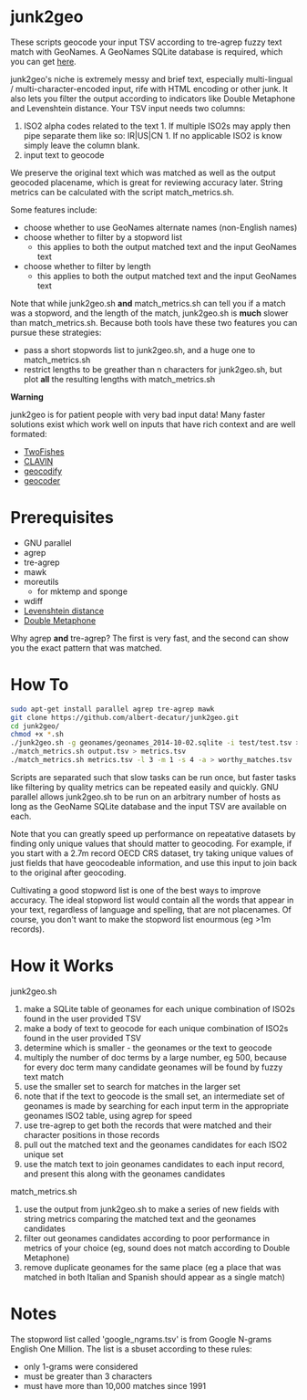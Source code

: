 junk2geo
========

These scripts geocode your input TSV according to tre-agrep fuzzy text match with GeoNames.
A GeoNames SQLite database is required, which you can get [here](https://github.com/albert-decatur/geonames2sqlite.git).

junk2geo's niche is extremely messy and brief text, especially multi-lingual / multi-character-encoded input, rife with HTML encoding or other junk.
It also lets you filter the output according to indicators like Double Metaphone and Levenshtein distance.
Your TSV input needs two columns: 

  1. ISO2 alpha codes related to the text
    1. If multiple ISO2s may apply then pipe separate them like so: IR|US|CN
    1. If no applicable ISO2 is know simply leave the column blank.
  2. input text to geocode

We preserve the original text which was matched as well as the output geocoded placename, which is great for reviewing accuracy later.
String metrics can be calculated with the script match_metrics.sh.

Some features include:

* choose whether to use GeoNames alternate names (non-English names)
* choose whether to filter by a stopword list
  * this applies to both the output matched text and the input GeoNames text
* choose whether to filter by length
  * this applies to both the output matched text and the input GeoNames text

Note that while junk2geo.sh **and** match_metrics.sh can tell you if a match was a stopword, 
and the length of the match, junk2geo.sh is **much** slower than match_metrics.sh.
Because both tools have these two features you can pursue these strategies:

* pass a short stopwords list to junk2geo.sh, and a huge one to match_metrics.sh
* restrict lengths to be greather than n characters for junk2geo.sh, but plot **all** the resulting lengths with match_metrics.sh

**Warning**

junk2geo is for patient people with very bad input data!
Many faster solutions exist which work well on inputs that have rich context and are well formated:

* [TwoFishes](https://github.com/foursquare/twofishes)
* [CLAVIN](https://github.com/Berico-Technologies/CLAVIN)
* [geocodify](https://github.com/tmcw/geocodify)
* [geocoder](https://github.com/alexreisner/geocoder)


Prerequisites
=============

* GNU parallel
* agrep
* tre-agrep
* mawk
* moreutils
  * for mktemp and sponge
* wdiff
* [Levenshtein distance](https://github.com/albert-decatur/as-seen-online/blob/master/levenshtein.py) 
* [Double Metaphone](https://github.com/slacy/double-metaphone)

Why agrep **and** tre-agrep?  The first is very fast, and the second can show you the exact pattern that was matched.

How To
======

```bash
sudo apt-get install parallel agrep tre-agrep mawk
git clone https://github.com/albert-decatur/junk2geo.git
cd junk2geo/
chmod +x *.sh
./junk2geo.sh -g geonames/geonames_2014-10-02.sqlite -i test/test.tsv > output.tsv
./match_metrics.sh output.tsv > metrics.tsv
./match_metrics.sh metrics.tsv -l 3 -m 1 -s 4 -a > worthy_matches.tsv
```

Scripts are separated such that slow tasks can be run once, but faster tasks like filtering by quality metrics can be repeated easily and quickly.
GNU parallel allows junk2geo.sh to be run on an arbitrary number of hosts as long as the GeoName SQLite database and the input TSV are available on each.

Note that you can greatly speed up performance on repeatative datasets by finding only unique values that should matter to geocoding.
For example, if you start with a 2.7m record OECD CRS dataset, try taking unique values of just fields that have geocodeable information, and use this input to join back to the original after geocoding.

Cultivating a good stopword list is one of the best ways to improve accuracy.
The ideal stopword list would contain all the words that appear in your text, regardless of language and spelling, that are not placenames.
Of course, you don't want to make the stopword list enourmous (eg >1m records).

How it Works
============

junk2geo.sh

1. make a SQLite table of geonames for each unique combination of ISO2s found in the user provided TSV
2. make a body of text to geocode for each unique combination of ISO2s found in the user provided TSV
3. determine which is smaller - the geonames or the text to geocode
  1. multiply the number of doc terms by a large number, eg 500, because for every doc term many candidate geonames will be found by fuzzy text match
4. use the smaller set to search for matches in the larger set
  4. note that if the text to geocode is the small set, an intermediate set of geonames is made by searching for each input term in the appropriate geonames ISO2 table, using agrep for speed
5. use tre-agrep to get both the records that were matched and their character positions in those records
6. pull out the matched text and the geonames candidates for each ISO2 unique set
7. use the match text to join geonames candidates to each input record, and present this along with the geonames candidates

match_metrics.sh

1. use the output from junk2geo.sh to make a series of new fields with string metrics comparing the matched text and the geonames candidates
2. filter out geonames candidates according to poor performance in metrics of your choice (eg, sound does not match according to Double Metaphone)
3. remove duplicate geonames for the same place (eg a place that was matched in both Italian and Spanish should appear as a single match)

Notes
=====

The stopword list called 'google_ngrams.tsv'
is from Google N-grams English One Million.
The list is a sbuset according to these rules:

* only 1-grams were considered
* must be greater than 3 characters
* must have more than 10,000 matches since 1991
